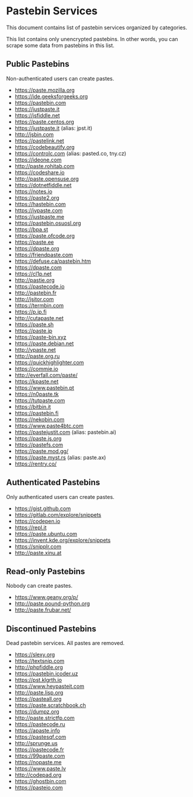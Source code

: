 # Pastebin Services

This document contains list of pastebin services organized by categories.

This list contains only unencrypted pastebins. In other words, you can scrape some data from pastebins in this list.

## Public Pastebins

Non-authenticated users can create pastes.

- https://paste.mozilla.org
- https://ide.geeksforgeeks.org
- https://pastebin.com
- https://justpaste.it
- https://jsfiddle.net
- https://paste.centos.org
- https://justpaste.it (alias: jpst.it)
- http://jsbin.com
- https://pastelink.net
- https://codebeautify.org
- https://controlc.com (alias: pasted.co, tny.cz)
- https://ideone.com
- http://paste.rohitab.com
- https://codeshare.io
- http://paste.opensuse.org
- https://dotnetfiddle.net
- https://notes.io
- https://paste2.org
- https://hastebin.com
- https://ivpaste.com
- https://justpaste.me
- https://pastebin.osuosl.org
- https://bpa.st
- https://paste.ofcode.org
- https://paste.ee
- https://dpaste.org
- https://friendpaste.com
- https://defuse.ca/pastebin.htm
- https://dpaste.com
- https://cl1p.net
- http://pastie.org
- https://pastecode.io
- http://pastebin.fr
- http://jsitor.com
- https://termbin.com
- https://p.ip.fi
- http://cutapaste.net
- https://paste.sh
- https://paste.jp
- https://paste-bin.xyz
- https://paste.debian.net
- http://vpaste.net
- http://paste.org.ru
- https://quickhighlighter.com
- https://commie.io
- http://everfall.com/paste/
- https://kpaste.net
- https://www.pastebin.pt
- https://n0paste.tk
- https://tutpaste.com
- https://bitbin.it
- https://pastebin.fi
- https://nekobin.com
- https://www.paste4btc.com
- https://pastejustit.com (alias: pastebin.ai)
- https://paste.js.org
- https://pastefs.com
- https://paste.mod.gg/
- https://paste.myst.rs (alias: paste.ax)
- https://rentry.co/

## Authenticated Pastebins

Only authenticated users can create pastes.

- https://gist.github.com
- https://gitlab.com/explore/snippets
- https://codepen.io
- https://repl.it
- https://paste.ubuntu.com
- https://invent.kde.org/explore/snippets
- https://snipplr.com
- http://paste.xinu.at

## Read-only Pastebins

Nobody can create pastes.

- https://www.geany.org/p/
- http://paste.pound-python.org
- http://paste.frubar.net/

## Discontinued Pastebins

Dead pastebin services. All pastes are removed.

- https://slexy.org
- https://textsnip.com
- http://phpfiddle.org
- https://pastebin.icoder.uz
- https://pst.klgrth.io
- https://www.heypasteit.com
- http://paste.lisp.org
- https://pasteall.org
- https://paste.scratchbook.ch
- https://dumpz.org
- http://paste.strictfp.com
- https://pastecode.ru
- https://apaste.info
- https://pastesqf.com
- http://sprunge.us
- https://pastecode.fr
- https://99paste.com
- https://nopaste.me
- https://www.paste.lv
- http://codepad.org
- https://ghostbin.com
- https://pasteio.com
